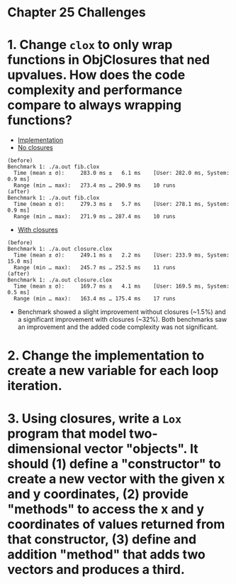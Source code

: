 Chapter 25 Challenges
=====================

# 1. Change `clox` to only wrap functions in ObjClosures that ned upvalues. How does the code complexity and performance compare to always wrapping functions?

* [Implementation](./upvalue-only-closure/)
* [No closures](./upvalue-only-closure/fib.clox)
```
(before)
Benchmark 1: ./a.out fib.clox
  Time (mean ± σ):     283.0 ms ±   6.1 ms    [User: 282.0 ms, System: 0.9 ms]
  Range (min … max):   273.4 ms … 290.9 ms    10 runs
(after)
Benchmark 1: ./a.out fib.clox
  Time (mean ± σ):     279.3 ms ±   5.7 ms    [User: 278.1 ms, System: 0.9 ms]
  Range (min … max):   271.9 ms … 287.4 ms    10 runs
```
* [With closures](./upvalue-only-closure/closure.clox)
```
(before)
Benchmark 1: ./a.out closure.clox
  Time (mean ± σ):     249.1 ms ±   2.2 ms    [User: 233.9 ms, System: 15.0 ms]
  Range (min … max):   245.7 ms … 252.5 ms    11 runs
(after)
Benchmark 1: ./a.out closure.clox
  Time (mean ± σ):     169.7 ms ±   4.1 ms    [User: 169.5 ms, System: 0.5 ms]
  Range (min … max):   163.4 ms … 175.4 ms    17 runs
```
* Benchmark showed a slight improvement without closures (~1.5%) and a significant improvement with closures (~32%). Both benchmarks saw an improvement and the added code complexity was not significant.

# 2. Change the implementation to create a new variable for each loop iteration.

# 3. Using closures, write a `Lox` program that model two-dimensional vector "objects". It should (1) define a "constructor" to create a new vector with the given x and y coordinates, (2) provide "methods" to access the x and y coordinates of values returned from that constructor, (3) define and addition "method" that adds two vectors and produces a third.

